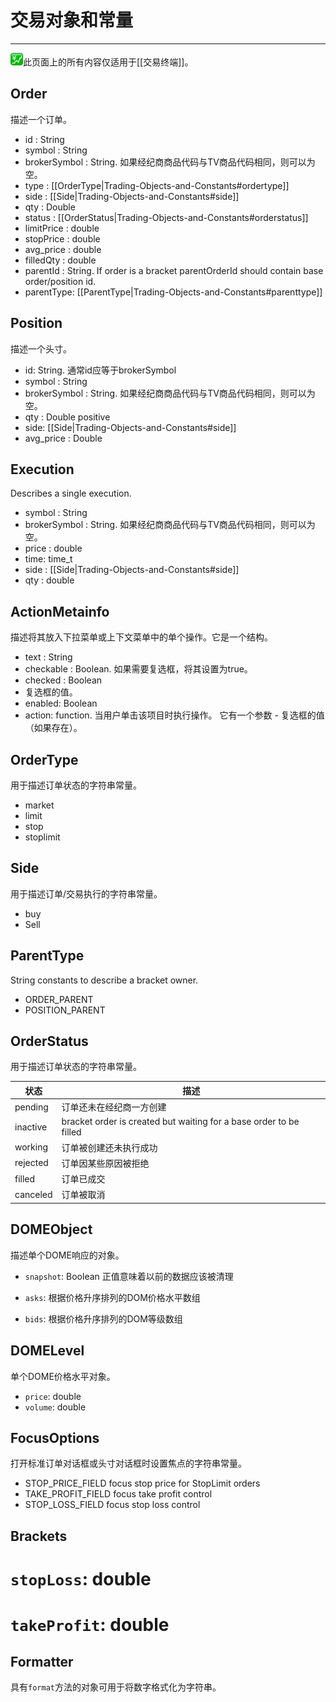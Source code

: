 # 交易对象和常量

---

![](/images/trading.png)此页面上的所有内容仅适用于\[\[交易终端\]\]。

## Order

描述一个订单。

* id : String
* symbol : String
* brokerSymbol : String. 如果经纪商商品代码与TV商品代码相同，则可以为空。
* type : [[OrderType|Trading-Objects-and-Constants#ordertype]]
* side : [[Side|Trading-Objects-and-Constants#side]]
* qty : Double
* status : [[OrderStatus|Trading-Objects-and-Constants#orderstatus]]
* limitPrice : double
* stopPrice : double
* avg_price : double
* filledQty : double
* parentId : String. If order is a bracket parentOrderId should contain base order/position id.
* parentType: [[ParentType|Trading-Objects-and-Constants#parenttype]]

## Position

描述一个头寸。

* id: String. 通常id应等于brokerSymbol
* symbol : String
* brokerSymbol : String. 如果经纪商商品代码与TV商品代码相同，则可以为空。
* qty : Double positive
* side: [[Side|Trading-Objects-and-Constants#side]]
* avg_price : Double

## Execution

Describes a single execution.

* symbol : String
* brokerSymbol : String. 如果经纪商商品代码与TV商品代码相同，则可以为空。
* price : double
* time: time_t
* side : [[Side|Trading-Objects-and-Constants#side]]
* qty : double


## ActionMetainfo

描述将其放入下拉菜单或上下文菜单中的单个操作。它是一个结构。

* text : String
* checkable : Boolean. 如果需要复选框，将其设置为true。
* checked : Boolean
* 复选框的值。
* enabled: Boolean
* action: function. 当用户单击该项目时执行操作。 它有一个参数 - 复选框的值（如果存在）。

## OrderType

用于描述订单状态的字符串常量。

* market
* limit
* stop
* stoplimit

## Side

用于描述订单/交易执行的字符串常量。

* buy
* Sell


## ParentType

String constants to describe a bracket owner.

* ORDER_PARENT
* POSITION_PARENT


## OrderStatus

用于描述订单状态的字符串常量。

| 状态    | 描述 |
|-----------|-------------|
| pending 	| 订单还未在经纪商一方创建 |
| inactive 	| bracket order is created but waiting for a base order to be filled |
| working	| 订单被创建还未执行成功 |
| rejected	| 订单因某些原因被拒绝 |
| filled	| 订单已成交 |
| canceled	| 订单被取消 |

## DOMEObject

描述单个DOME响应的对象。

* `snapshot`: Boolean
正值意味着以前的数据应该被清理

* `asks`: 根据价格升序排列的DOM价格水平数组
* `bids`: 根据价格升序排列的DOM等级数组

## DOMELevel

单个DOME价格水平对象。

* `price`: double
* `volume`: double


## FocusOptions

打开标准订单对话框或头寸对话框时设置焦点的字符串常量。

* STOP_PRICE_FIELD     focus stop price for StopLimit orders
* TAKE_PROFIT_FIELD    focus take profit control
* STOP_LOSS_FIELD      focus stop loss control

## Brackets

# `stopLoss`: double
# `takeProfit`: double

## Formatter

具有`format`方法的对象可用于将数字格式化为字符串。